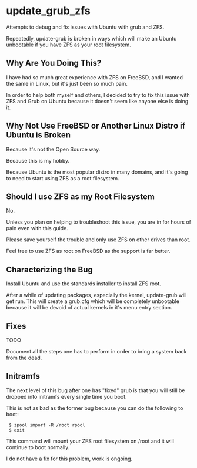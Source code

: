# update_grub_zfs

Attempts to debug and fix issues with Ubuntu with grub and ZFS.

Repeatedly, update-grub is broken in ways which will make an Ubuntu unbootable
if you have ZFS as your root filesystem.

## Why Are You Doing This?

I have had so much great experience with ZFS on FreeBSD, and I wanted the same
in Linux, but it's just been so much pain.

In order to help both myself and others, I decided to try to fix this issue
with ZFS and Grub on Ubuntu because it doesn't seem like anyone else is doing
it.


## Why Not Use FreeBSD or Another Linux Distro if Ubuntu is Broken

Because it's not the Open Source way. 

Because this is my hobby.

Because Ubuntu is the most popular distro in many domains, and it's going to
need to start using ZFS as a root filesystem.

## Should I use ZFS as my Root Filesystem

No.

Unless you plan on helping to troubleshoot this issue, you are in for hours of pain even with this guide. 

Please save yourself the trouble and only use ZFS on other drives than root.

Feel free to use ZFS as root on FreeBSD as the support is far better.

## Characterizing the Bug

Install Ubuntu and use the standards installer to install ZFS root.

After a while of updating packages, especially the kernel, update-grub will get run. This will create a grub.cfg which will be completely unbootable because it will be devoid of actual kernels in it's menu entry section.

## Fixes

TODO

Document all the steps one has to perform in order to bring a system back from the dead.

## Initramfs

The next level of this bug after one has "fixed" grub is that you will still be
dropped into initramfs every single time you boot.

This is not as bad as the former bug because you can do the following to boot:

```
 $ zpool import -R /root rpool
 $ exit
```

This command will mount your ZFS root filesystem on /root and it will continue to boot normally.

I do not have a fix for this problem, work is ongoing.
